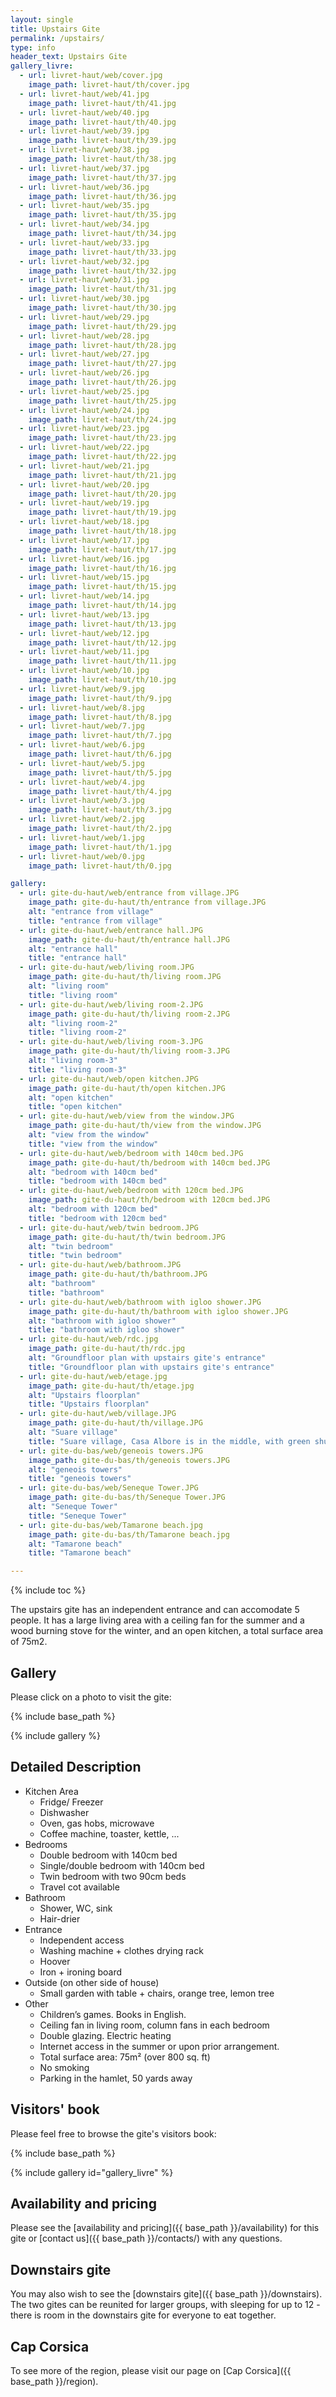 ```yaml
---
layout: single
title: Upstairs Gite
permalink: /upstairs/
type: info
header_text: Upstairs Gite
gallery_livre:
  - url: livret-haut/web/cover.jpg
    image_path: livret-haut/th/cover.jpg
  - url: livret-haut/web/41.jpg
    image_path: livret-haut/th/41.jpg
  - url: livret-haut/web/40.jpg
    image_path: livret-haut/th/40.jpg
  - url: livret-haut/web/39.jpg
    image_path: livret-haut/th/39.jpg
  - url: livret-haut/web/38.jpg
    image_path: livret-haut/th/38.jpg
  - url: livret-haut/web/37.jpg
    image_path: livret-haut/th/37.jpg
  - url: livret-haut/web/36.jpg
    image_path: livret-haut/th/36.jpg
  - url: livret-haut/web/35.jpg
    image_path: livret-haut/th/35.jpg
  - url: livret-haut/web/34.jpg
    image_path: livret-haut/th/34.jpg
  - url: livret-haut/web/33.jpg
    image_path: livret-haut/th/33.jpg
  - url: livret-haut/web/32.jpg
    image_path: livret-haut/th/32.jpg
  - url: livret-haut/web/31.jpg
    image_path: livret-haut/th/31.jpg
  - url: livret-haut/web/30.jpg
    image_path: livret-haut/th/30.jpg
  - url: livret-haut/web/29.jpg
    image_path: livret-haut/th/29.jpg
  - url: livret-haut/web/28.jpg
    image_path: livret-haut/th/28.jpg
  - url: livret-haut/web/27.jpg
    image_path: livret-haut/th/27.jpg
  - url: livret-haut/web/26.jpg
    image_path: livret-haut/th/26.jpg
  - url: livret-haut/web/25.jpg
    image_path: livret-haut/th/25.jpg
  - url: livret-haut/web/24.jpg
    image_path: livret-haut/th/24.jpg
  - url: livret-haut/web/23.jpg
    image_path: livret-haut/th/23.jpg
  - url: livret-haut/web/22.jpg
    image_path: livret-haut/th/22.jpg
  - url: livret-haut/web/21.jpg
    image_path: livret-haut/th/21.jpg
  - url: livret-haut/web/20.jpg
    image_path: livret-haut/th/20.jpg
  - url: livret-haut/web/19.jpg
    image_path: livret-haut/th/19.jpg
  - url: livret-haut/web/18.jpg
    image_path: livret-haut/th/18.jpg
  - url: livret-haut/web/17.jpg
    image_path: livret-haut/th/17.jpg
  - url: livret-haut/web/16.jpg
    image_path: livret-haut/th/16.jpg
  - url: livret-haut/web/15.jpg
    image_path: livret-haut/th/15.jpg
  - url: livret-haut/web/14.jpg
    image_path: livret-haut/th/14.jpg
  - url: livret-haut/web/13.jpg
    image_path: livret-haut/th/13.jpg
  - url: livret-haut/web/12.jpg
    image_path: livret-haut/th/12.jpg
  - url: livret-haut/web/11.jpg
    image_path: livret-haut/th/11.jpg
  - url: livret-haut/web/10.jpg
    image_path: livret-haut/th/10.jpg
  - url: livret-haut/web/9.jpg
    image_path: livret-haut/th/9.jpg
  - url: livret-haut/web/8.jpg
    image_path: livret-haut/th/8.jpg
  - url: livret-haut/web/7.jpg
    image_path: livret-haut/th/7.jpg
  - url: livret-haut/web/6.jpg
    image_path: livret-haut/th/6.jpg
  - url: livret-haut/web/5.jpg
    image_path: livret-haut/th/5.jpg
  - url: livret-haut/web/4.jpg
    image_path: livret-haut/th/4.jpg
  - url: livret-haut/web/3.jpg
    image_path: livret-haut/th/3.jpg
  - url: livret-haut/web/2.jpg
    image_path: livret-haut/th/2.jpg
  - url: livret-haut/web/1.jpg
    image_path: livret-haut/th/1.jpg
  - url: livret-haut/web/0.jpg
    image_path: livret-haut/th/0.jpg

gallery:
  - url: gite-du-haut/web/entrance from village.JPG
    image_path: gite-du-haut/th/entrance from village.JPG
    alt: "entrance from village"
    title: "entrance from village"
  - url: gite-du-haut/web/entrance hall.JPG
    image_path: gite-du-haut/th/entrance hall.JPG
    alt: "entrance hall"
    title: "entrance hall"
  - url: gite-du-haut/web/living room.JPG
    image_path: gite-du-haut/th/living room.JPG
    alt: "living room"
    title: "living room"
  - url: gite-du-haut/web/living room-2.JPG
    image_path: gite-du-haut/th/living room-2.JPG
    alt: "living room-2"
    title: "living room-2"
  - url: gite-du-haut/web/living room-3.JPG
    image_path: gite-du-haut/th/living room-3.JPG
    alt: "living room-3"
    title: "living room-3"
  - url: gite-du-haut/web/open kitchen.JPG
    image_path: gite-du-haut/th/open kitchen.JPG
    alt: "open kitchen"
    title: "open kitchen"
  - url: gite-du-haut/web/view from the window.JPG
    image_path: gite-du-haut/th/view from the window.JPG
    alt: "view from the window"
    title: "view from the window"
  - url: gite-du-haut/web/bedroom with 140cm bed.JPG
    image_path: gite-du-haut/th/bedroom with 140cm bed.JPG
    alt: "bedroom with 140cm bed"
    title: "bedroom with 140cm bed"
  - url: gite-du-haut/web/bedroom with 120cm bed.JPG
    image_path: gite-du-haut/th/bedroom with 120cm bed.JPG
    alt: "bedroom with 120cm bed"
    title: "bedroom with 120cm bed"
  - url: gite-du-haut/web/twin bedroom.JPG
    image_path: gite-du-haut/th/twin bedroom.JPG
    alt: "twin bedroom"
    title: "twin bedroom"
  - url: gite-du-haut/web/bathroom.JPG
    image_path: gite-du-haut/th/bathroom.JPG
    alt: "bathroom"
    title: "bathroom"
  - url: gite-du-haut/web/bathroom with igloo shower.JPG
    image_path: gite-du-haut/th/bathroom with igloo shower.JPG
    alt: "bathroom with igloo shower"
    title: "bathroom with igloo shower"
  - url: gite-du-haut/web/rdc.jpg
    image_path: gite-du-haut/th/rdc.jpg
    alt: "Groundfloor plan with upstairs gite's entrance"
    title: "Groundfloor plan with upstairs gite's entrance"
  - url: gite-du-haut/web/etage.jpg
    image_path: gite-du-haut/th/etage.jpg
    alt: "Upstairs floorplan"
    title: "Upstairs floorplan"
  - url: gite-du-haut/web/village.JPG
    image_path: gite-du-haut/th/village.JPG
    alt: "Suare village"
    title: "Suare village, Casa Albore is in the middle, with green shutters"
  - url: gite-du-bas/web/geneois towers.JPG
    image_path: gite-du-bas/th/geneois towers.JPG
    alt: "geneois towers"
    title: "geneois towers"
  - url: gite-du-bas/web/Seneque Tower.JPG
    image_path: gite-du-bas/th/Seneque Tower.JPG
    alt: "Seneque Tower"
    title: "Seneque Tower"
  - url: gite-du-bas/web/Tamarone beach.jpg
    image_path: gite-du-bas/th/Tamarone beach.jpg
    alt: "Tamarone beach"
    title: "Tamarone beach"

---
```


{% include toc %}

The upstairs gite has an independent entrance and can accomodate 5
people. It has a large living area with a ceiling fan for the summer
and a wood burning stove for the winter, and an open kitchen, a total
surface area of 75m2.

## Gallery

Please click on a photo to visit the gite:

{% include base_path %}

{% include gallery %}

## Detailed Description

* Kitchen Area
  * Fridge/ Freezer
  * Dishwasher
  * Oven, gas hobs, microwave
  * Coffee machine, toaster, kettle, ...
* Bedrooms
  * Double bedroom with 140cm bed
  * Single/double bedroom with 140cm bed
  * Twin bedroom with two 90cm beds
  * Travel cot available
* Bathroom
  * Shower, WC, sink
  * Hair-drier
* Entrance
  * Independent access
  * Washing machine + clothes drying rack
  * Hoover
  * Iron + ironing board
* Outside (on other side of house)
  * Small garden with table + chairs, orange tree, lemon tree
* Other
  * Children’s games. Books in English.
  * Ceiling fan in living room, column fans in each bedroom
  * Double glazing. Electric heating
  * Internet access in the summer or upon prior arrangement.
  * Total surface area: 75m² (over 800 sq. ft)
  * No smoking
  * Parking in the hamlet, 50 yards away

## Visitors' book

Please feel free to browse the gite's visitors book:

{% include base_path %}

{% include gallery id="gallery_livre" %}

## Availability and pricing

Please see the [availability and pricing]({{ base_path }}/availability) for this gite or [contact us]({{ base_path }}/contacts/) with any questions.

## Downstairs gite

You may also wish to see the [downstairs gite]({{ base_path }}/downstairs). The two gites can be reunited for larger groups, with sleeping for up to 12 - there is room in the downstairs gite for everyone to eat together.

## Cap Corsica

To see more of the region, please visit our page on [Cap Corsica]({{ base_path }}/region).
